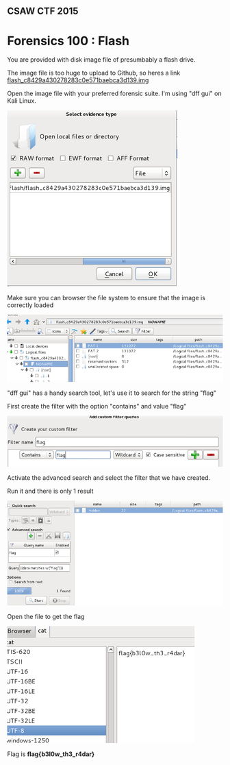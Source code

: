 ## CSAW CTF 2015
# Forensics 100 : Flash

You are provided with disk image file of presumbably a flash drive.

The image file is too huge to upload to Github, so heres a link [flash_c8429a430278283c0e571baebca3d139.img](https://ctf.isis.poly.edu/static/uploads/b37536034c6de156adf54c86ed61e566/flash_c8429a430278283c0e571baebca3d139.img)

Open the image file with your preferred forensic suite. I'm using "dff gui" on Kali Linux.

![01](img/01.png)

Make sure you can browser the file system to ensure that the image is correctly loaded

![02](img/02.png)

"dff gui" has a handy search tool, let's use it to search for the string "flag"

First create the filter with the option "contains" and value "flag"

![03](img/03.png)

Activate the advanced search and select the filter that we have created.

Run it and there is only 1 result

![04](img/04.png)

Open the file to get the flag

![05](img/05.png)

Flag is **flag{b3l0w_th3_r4dar}**
